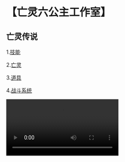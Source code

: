 # 【亡灵六公主工作室】

## 亡灵传说

1.[技能](hw01)

2.[亡灵](hw02)

3.[道具](hw03)

4.[战斗系统](hw04)

<video id="video" controls="" preload="none">
    <source id="wmv" src="E:\LG\Video_2019-05-21_082732.wmv" type="video/wmv">
</video>
